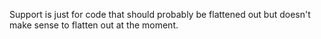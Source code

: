 Support is just for code that should probably be flattened out but doesn't make sense to flatten out at the moment.